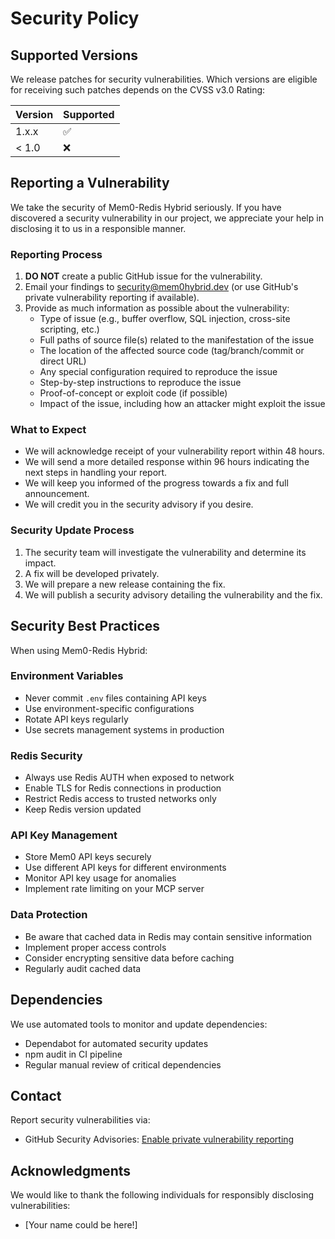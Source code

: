# Security Policy

## Supported Versions

We release patches for security vulnerabilities. Which versions are eligible for receiving such patches depends on the CVSS v3.0 Rating:

| Version | Supported          |
| ------- | ------------------ |
| 1.x.x   | :white_check_mark: |
| < 1.0   | :x:                |

## Reporting a Vulnerability

We take the security of Mem0-Redis Hybrid seriously. If you have discovered a security vulnerability in our project, we appreciate your help in disclosing it to us in a responsible manner.

### Reporting Process

1. **DO NOT** create a public GitHub issue for the vulnerability.
2. Email your findings to security@mem0hybrid.dev (or use GitHub's private vulnerability reporting if available).
3. Provide as much information as possible about the vulnerability:
   - Type of issue (e.g., buffer overflow, SQL injection, cross-site scripting, etc.)
   - Full paths of source file(s) related to the manifestation of the issue
   - The location of the affected source code (tag/branch/commit or direct URL)
   - Any special configuration required to reproduce the issue
   - Step-by-step instructions to reproduce the issue
   - Proof-of-concept or exploit code (if possible)
   - Impact of the issue, including how an attacker might exploit the issue

### What to Expect

- We will acknowledge receipt of your vulnerability report within 48 hours.
- We will send a more detailed response within 96 hours indicating the next steps in handling your report.
- We will keep you informed of the progress towards a fix and full announcement.
- We will credit you in the security advisory if you desire.

### Security Update Process

1. The security team will investigate the vulnerability and determine its impact.
2. A fix will be developed privately.
3. We will prepare a new release containing the fix.
4. We will publish a security advisory detailing the vulnerability and the fix.

## Security Best Practices

When using Mem0-Redis Hybrid:

### Environment Variables
- Never commit `.env` files containing API keys
- Use environment-specific configurations
- Rotate API keys regularly
- Use secrets management systems in production

### Redis Security
- Always use Redis AUTH when exposed to network
- Enable TLS for Redis connections in production
- Restrict Redis access to trusted networks only
- Keep Redis version updated

### API Key Management
- Store Mem0 API keys securely
- Use different API keys for different environments
- Monitor API key usage for anomalies
- Implement rate limiting on your MCP server

### Data Protection
- Be aware that cached data in Redis may contain sensitive information
- Implement proper access controls
- Consider encrypting sensitive data before caching
- Regularly audit cached data

## Dependencies

We use automated tools to monitor and update dependencies:
- Dependabot for automated security updates
- npm audit in CI pipeline
- Regular manual review of critical dependencies

## Contact

Report security vulnerabilities via:
- GitHub Security Advisories: [Enable private vulnerability reporting](https://github.com/n3wth/r3call/security)

## Acknowledgments

We would like to thank the following individuals for responsibly disclosing vulnerabilities:
- [Your name could be here!]